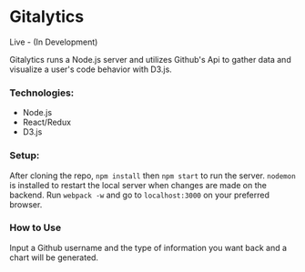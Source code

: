 # Gitalytics

Live - (In Development)

Gitalytics runs a Node.js server and utilizes Github's Api to gather data and visualize a user's code behavior with D3.js.

### Technologies:
  - Node.js
  - React/Redux
  - D3.js

### Setup:

After cloning the repo, `npm install` then `npm start` to run the server. `nodemon` is installed to restart the local server when changes are made on the backend. Run `webpack -w` and go to `localhost:3000` on your preferred browser.

### How to Use
Input a Github username and the type of information you want back and a chart will be generated.
